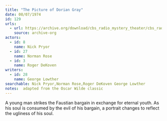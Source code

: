 ```yaml
---
title: "The Picture of Dorian Gray"
date: 08/07/1974
id: 129
urls: 
  - url: https://archive.org/download/cbs_radio_mystery_theater/cbs_radio_mystery_theater-0101-0150.zip/cbs_radio_mystery_theater-0101-0150%2Fcbsrmt_0129_the_picture_of_dorian_gray.mp3
    source: archive-org
actors:  
  - id: 8
    name: Nick Pryor  
  - id: 27
    name: Norman Rose  
  - id: 3
    name: Roger DeKoven
writers:  
  - id: 28
    name: George Lowther
searchable: Nick Pryor,Norman Rose,Roger DeKoven George Lowther
notes:  adapted from the Oscar Wilde classic
---
```

A young man strikes the Faustian bargain in exchange for eternal youth. As his soul is consumed by the evil of his bargain, a portrait changes to reflect the ugliness of his soul.